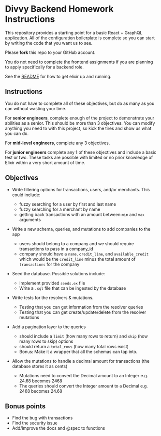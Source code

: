 # Divvy Backend Homework Instructions

This repository provides a starting point for a basic React + GraphQL application.
All of the configuration boilerplate is complete so you can start by writing the code that you want us to see.

Please **fork** this repo to your GitHub account.

You do not need to complete the frontend assignments if you are planning to apply specifically for a backend role.

See the [README](https://github.com/DivvyPayHQ/web-homework/blob/master/elixir/README.md) for how to get elixir up and running. 

## Instructions

You do not have to complete all of these objectives, but do as many as you can without wasting your time.

For **senior engineers**, complete enough of the project to demonstrate your abilities as a senior.  This should be more than 3 objectives.  You can modify anything you need to with this project, so kick the tires and show us what you can do.

For **mid-level engineers**, complete any 3 objectives.

For **junior engineers** complete any 1 of these objectives and include a basic test or two.  These tasks are possible with limited or no prior knowledge of Elixir within a very short amount of time.

## Objectives

 * Write filtering options for transactions, users, and/or merchants. This could include:
   * fuzzy searching for a user by first and last name
   * fuzzy searching for a merchant by name
   * getting back transactions with an amount between `min` and `max` arguments

 * Write a new schema, queries, and mutations to add companies to the app
   * users should belong to a company and we should require transactions to pass in a company_id
   * company should have a `name`, `credit_line`, and `available_credit` which would be the `credit_line` minus the total amount of `transactions` for the company

 * Seed the database.  Possible solutions include:
   * Implement provided `seeds.ex` file
   * Write a `.sql` file that can be ingested by the database

 * Write tests for the resolvers & mutations.
   * Testing that you can get information from the resolver queries
   * Testing that you can get create/update/delete from the resolver mutations

 * Add a pagination layer to the queries
   * should include a `limit` (how many rows to return) and `skip` (how many rows to skip) options
   * should return a `total_rows` (how many total rows exist)
   * Bonus: Make it a wrapper that all the schemas can tap into.

 * Allow the mutations to handle a decimal amount for transactions (the database stores it as cents)
   * Mutations need to convert the Decimal amount to an Integer e.g. 24.68 becomes 2468
   * The queries should convert the Integer amount to a Decimal e.g. 2468 becomes 24.68

## Bonus points
 * Find the bug with transactions
 * Find the security issue
 * Add/improve the docs and @spec to functions
